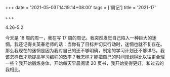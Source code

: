 +++
date = '2021-05-03T14:19:14+08:00'
tags = ['周记']
title = '2021-17'

+++

4.26-5.2

今天是 18 周的周一，我在写 17 周的周记。我突然发觉自己陷入一种巨大的迷惘。我还记得关英春老师的话：当你有了目标并切实行动时，迷惘也就不复存在。那么我现在的迷惘是因为我对自己的还不够明确，制定的学习计划还不够详尽。我该怎样做才能提高学习编程的效率？我怎样才能把自己的时间规划得比以往更合理一些？我开始锻炼身体，开始每天早晨阅读 20 页书，我开始变得更好，和过去的我相比。
